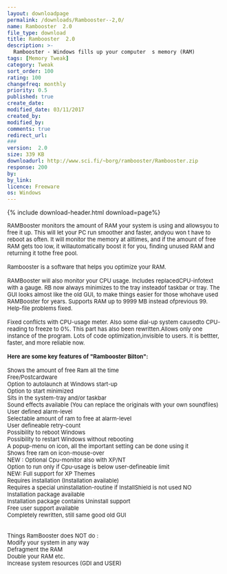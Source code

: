 ```yaml
---
layout: downloadpage
permalink: /downloads/Rambooster--2,0/
name: Rambooster  2.0
file_type: download
title: Rambooster  2.0
description: >-
  Rambooster - Windows fills up your computer  s memory (RAM)
tags: [Memory Tweak]
category: Tweak
sort_order: 100
rating: 100
changefreq: monthly
priority: 0.5
published: true
create_date: 
modified_date: 03/11/2017
created_by: 
modified_by: 
comments: true
redirect_url: 
### 
version:  2.0
size: 339 KB
downloadurl: http://www.sci.fi/~borg/rambooster/Rambooster.zip
response: 200
by: 
by_link: 
licence: Freeware
os: Windows
---
```


{% include download-header.html download=page%}

<p style="fix-download-text !important">
<p><font size="2"><p>RAMBooster monitors the amount of RAM your system is using and allowsyou to free it up. This will let your PC run smoother and faster, andyou won t have to reboot as often. It will monitor the memory at alltimes, and if the amount of free RAM gets too low, it willautomatically boost it for you, finding unused RAM and returning it tothe free pool. <br />
<br />
Rambooster is a software that helps you optimize your RAM.<br />
<br />
RAMBooster will also monitor your CPU usage. Includes replacedCPU-infotext with a gauge. RB now always minimizes to the tray insteadof taskbar or tray. The GUI looks almost like the old GUI, to make things easier for those whohave used RAMBooster for years. Supports RAM up to 9999 MB instead ofprevious 99. Help-file problems fixed. <br />
<br />
Fixed conflicts with CPU-usage meter. Also some dial-up system causedto CPU-reading to freeze to 0%. This part has also been rewritten.Allows only one instance of the program. Lots of code optimization,invisible to users. It is bettter, faster, and more reliable now.<br />
<br />
<span><strong>Here are some key features of "Rambooster Bilton":</strong></span><br />
<br />
Shows the amount of free Ram all the time <br />
Free/Postcardware <br />
Option to autolaunch at Windows start-up <br />
Option to start minimized <br />
Sits in the system-tray and/or taskbar <br />
Sound effects available (You can replace the originals with your own soundfiles) <br />
User defined alarm-level <br />
Selectable amount of ram to free at alarm-level <br />
User defineable retry-count <br />
Possibility to reboot Windows <br />
Possibility to restart Windows without rebooting <br />
A popup-menu on icon, all the important setting can be done using it <br />
Shows free ram on icon-mouse-over <br />
NEW : Optional Cpu-monitor also with XP/NT <br />
Option to run only if Cpu-usage is below user-defineable limit <br />
NEW: Full support for XP Themes <br />
Requires installation (Installation available) <br />
Requires a special uninstallation-routine if InstallShield is not used NO <br />
Installation package available <br />
Installation package contains Uninstall support <br />
Free user support available <br />
Completely rewritten, still same good old GUI <br />
<br />
<br />
Things RamBooster does NOT do : <br />
Modify your system in any way <br />
Defragment the RAM <br />
Double your RAM etc. <br />
Increase system resources (GDI and USER)</p></p></p>
